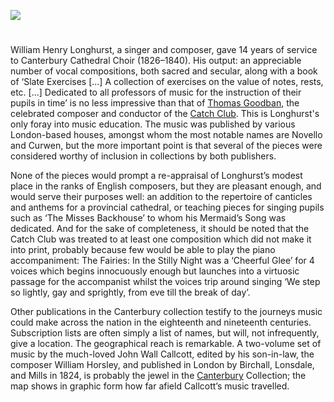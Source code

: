 <a href="https://www.kent-maps.online"><img src="https://kent-map.github.io/mdpress/juncture/ve-button.png"></a>
<param ve-config title="William Henry Longhurst (1819–1904)" author="Dr Chris Price" layout="vtl" banner="https://raw.githubusercontent.com/kent-map/images/main/banners/19c.jpg">

<param ve-entity eid="Q29303" aliases="Canterbury">

#

William Henry Longhurst, a singer and composer, gave 14 years of service to Canterbury Cathedral Choir (1826–1840). His output: an appreciable number of vocal compositions, both sacred and secular, along with a book of ‘Slate Exercises [...] A collection of exercises on the value of notes, rests, etc. [...] Dedicated to all professors of music for the instruction of their pupils in time’ is no less impressive than that of [Thomas Goodban](/music/19c-thomas-goodban-biography), the celebrated composer and conductor of the [Catch Club](/music/19c-catch-club). This is Longhurst's only foray into music education. The music was published by various London-based houses, amongst whom the most notable names are Novello and Curwen, but the more important point is that several of the pieces were considered worthy of inclusion in collections by both publishers. 
<param ve-image url="https://stor.artstor.org/stor/ee2dd200-0f05-4e33-877d-45477188e322" label="Plaque to Longhurst in Canterbury Cathedral" attribution="Photographed by Michelle Crowther">

None of the pieces would prompt a re-appraisal of Longhurst’s modest place in the ranks of English composers, but they are pleasant enough, and would serve their purposes well: an addition to the repertoire of canticles and anthems for a provincial cathedral, or teaching pieces for singing pupils such as ‘The Misses Backhouse’ to whom his Mermaid’s Song was dedicated. And for the sake of completeness, it should be noted that the Catch Club was treated to at least one composition which did not make it into print, probably because few would be able to play the piano accompaniment: The Fairies: In the Stilly Night was a ‘Cheerful Glee’ for 4 voices which begins innocuously enough but launches into a virtuosic passage for the accompanist whilst the voices trip around singing ‘We step so lightly, gay and sprightly, from eve till the break of day’. 
<param ve-image url="https://upload.wikimedia.org/wikipedia/commons/7/71/Emily%27s_Fairies_WA_MVAS.jpeg" label="Emily's Fairies" attribution="E Gertrude Thomson, Public domain, via Wikimedia Commons">

Other publications in the Canterbury collection testify to the journeys music could make across the nation in the eighteenth and nineteenth centuries.  Subscription lists are often simply a list of names, but will, not infrequently, give a location. The geographical reach is remarkable. A two-volume set of music by the much-loved John Wall Callcott, edited by his son-in-law, the composer William Horsley, and published in London by Birchall, Lonsdale, and Mills in 1824, is probably the jewel in the [Canterbury](/19c/19c-canterbury/) Collection; the map shows in graphic form how far afield Callcott’s music travelled.
<param ve-image url="https://stor.artstor.org/stor/1eb60c5c-a15e-4f20-82f3-8a124803bf10" label="Map showing the locations of subscribers to the 2 volume edition of works by John Wall Calcott" attribution="Chris Price">
